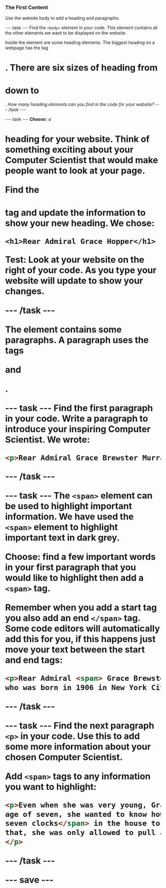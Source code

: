 ### The First Content
Use the website body to add a heading and paragraphs.

--- task ---
Find the ```<body>``` element in your code. This element contains all the other elements we want to be displayed on the website. 

Inside the <body> element are some heading elements. The biggest heading on a webpage has the tag <h1>. There are six sizes of heading from <h1> down to <h6>. How many heading elements can you find in the code for your website?
--- /task ---

--- task ---
**Choose:** a <h1> **heading** for your website. Think of something exciting about your Computer Scientist that would make people want to look at your page. 

Find the <h1> tag and update the information to show your new heading. We chose:

```<h1>Rear Admiral Grace Hopper</h1>```

**Test:** Look at your website on the right of your code. As you type your website will update to show your changes. 

--- /task ---

The <body> element contains some paragraphs. A paragraph uses the tags <p> and </p>. 

--- task ---
Find the first paragraph in your code. Write a paragraph to introduce your inspiring Computer Scientist. We wrote:

```html
<p>Rear Admiral Grace Brewster Murray Hopper was an American computer scientist who was born in 1906 in New York City.</p>
```

--- /task ---

--- task ---
The ```<span>``` element can be used to highlight important information. We have used the ```<span>``` element to highlight important text in dark grey. 

**Choose:** find a few important words in your first paragraph that you would like to highlight then add a ```<span>``` tag. 

Remember when you add a start tag you also add an end ```</span>``` tag. Some code editors will automatically add this for you, if this happens just move your text between the start and end tags:

```html
<p>Rear Admiral <span> Grace Brewster Murray Hopper </span> was an American computer scientist
who was born in 1906 in New York City. </p>
```
--- /task ---

--- task ---
Find the next paragraph ```<p>``` in your code. Use this to add some more information about your chosen Computer Scientist. 

Add ```<span>``` tags to any information you want to highlight:

```html
<p>Even when she was very young, Grace was curious about all sorts of things. At the
age of seven, she wanted to know how her alarm clock worked, so she <span>dismantled
seven clocks</span> in the house to see inside them before her mother could stop her! After
that, she was only allowed to pull apart her own clock.
</p>
```
--- /task ---

--- save ---

